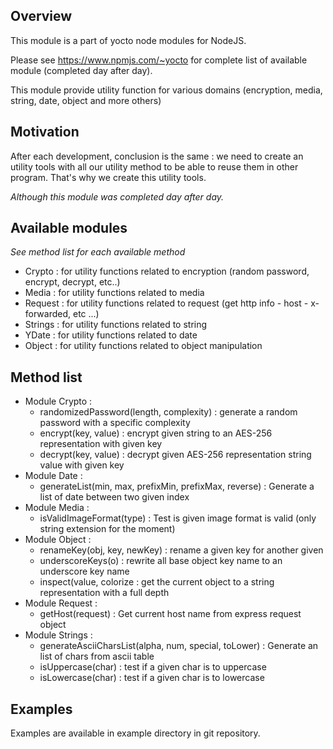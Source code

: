 ## Overview

This module is a part of yocto node modules for NodeJS.

Please see https://www.npmjs.com/~yocto for complete list of available module (completed day after day).

This module provide utility function for various domains (encryption, media, string, date, object and more others)

## Motivation

After each development, conclusion is the same : we need to create an utility tools with all our utility method to be able to reuse them in other program. That's why we create this utility tools.

*Although this module was completed day after day.*

## Available modules

*See method list for each available method*

- Crypto : for utility functions related to encryption (random password, encrypt, decrypt, etc..)
- Media : for utility functions related to media
- Request : for utility functions related to request (get http info - host - x-forwarded, etc ...)
- Strings : for utility functions related to string
- YDate : for utility functions related to date
- Object : for utility functions related to object manipulation

## Method list

- Module Crypto :
  - randomizedPassword(length, complexity) : generate a random password with a specific complexity
  - encrypt(key, value) : encrypt given string to an AES-256 representation with given key
  - decrypt(key, value) : decrypt given AES-256 representation string value with given key
- Module Date : 
  - generateList(min, max, prefixMin, prefixMax, reverse) : Generate a list of date between two given index
- Module Media : 
  - isValidImageFormat(type) : Test is given image format is valid (only string extension for the moment)
- Module Object : 
  - renameKey(obj, key, newKey) : rename a given key for another given
  - underscoreKeys(o) : rewrite all base object key name to an underscore key name 
  - inspect(value, colorize : get the current object to a string representation with a full depth
- Module Request : 
  - getHost(request) : Get current host name from express request object
- Module Strings : 
  - generateAsciiCharsList(alpha, num, special, toLower) : Generate an list of chars from ascii table
  - isUppercase(char) : test if a given char is to uppercase
  - isLowercase(char) : test if a given char is to lowercase

## Examples

Examples are available in example directory in git repository.


